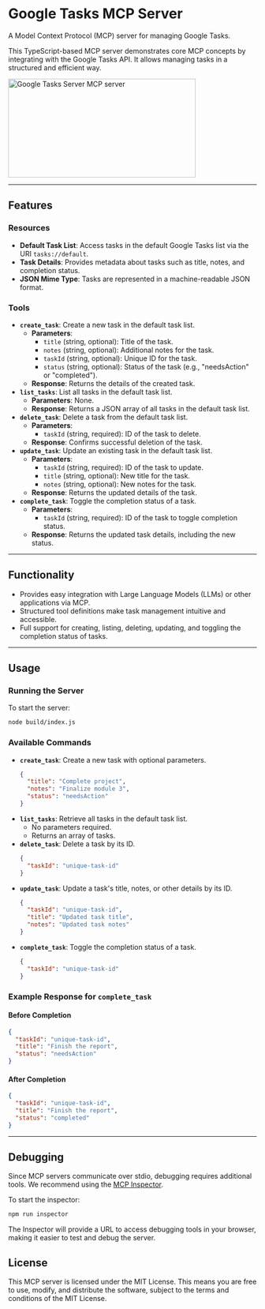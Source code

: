 # Google Tasks MCP Server

A Model Context Protocol (MCP) server for managing Google Tasks.

This TypeScript-based MCP server demonstrates core MCP concepts by integrating with the Google Tasks API. It allows managing tasks in a structured and efficient way.

<a href="https://glama.ai/mcp/servers/dl82dtjqew">
  <img width="380" height="200" src="https://glama.ai/mcp/servers/dl82dtjqew/badge" alt="Google Tasks Server MCP server" />
</a>

---

## Features

### Resources
- **Default Task List**: Access tasks in the default Google Tasks list via the URI `tasks://default`.
- **Task Details**: Provides metadata about tasks such as title, notes, and completion status.
- **JSON Mime Type**: Tasks are represented in a machine-readable JSON format.

### Tools
- **`create_task`**: Create a new task in the default task list.
  - **Parameters**:
    - `title` (string, optional): Title of the task.
    - `notes` (string, optional): Additional notes for the task.
    - `taskId` (string, optional): Unique ID for the task.
    - `status` (string, optional): Status of the task (e.g., "needsAction" or "completed").
  - **Response**: Returns the details of the created task.
- **`list_tasks`**: List all tasks in the default task list.
  - **Parameters**: None.
  - **Response**: Returns a JSON array of all tasks in the default task list.
- **`delete_task`**: Delete a task from the default task list.
  - **Parameters**:
    - `taskId` (string, required): ID of the task to delete.
  - **Response**: Confirms successful deletion of the task.
- **`update_task`**: Update an existing task in the default task list.
  - **Parameters**:
    - `taskId` (string, required): ID of the task to update.
    - `title` (string, optional): New title for the task.
    - `notes` (string, optional): New notes for the task.
  - **Response**: Returns the updated details of the task.
- **`complete_task`**: Toggle the completion status of a task.
  - **Parameters**:
    - `taskId` (string, required): ID of the task to toggle completion status.
  - **Response**: Returns the updated task details, including the new status.

---

## Functionality

- Provides easy integration with Large Language Models (LLMs) or other applications via MCP.
- Structured tool definitions make task management intuitive and accessible.
- Full support for creating, listing, deleting, updating, and toggling the completion status of tasks.

---

## Usage

### Running the Server
To start the server:
```bash
node build/index.js
```

### Available Commands
- **`create_task`**:
  Create a new task with optional parameters.
  ```json
  {
    "title": "Complete project",
    "notes": "Finalize module 3",
    "status": "needsAction"
  }
  ```
- **`list_tasks`**:
  Retrieve all tasks in the default task list.
  - No parameters required.
  - Returns an array of tasks.
- **`delete_task`**:
  Delete a task by its ID.
  ```json
  {
    "taskId": "unique-task-id"
  }
  ```
- **`update_task`**:
  Update a task's title, notes, or other details by its ID.
  ```json
  {
    "taskId": "unique-task-id",
    "title": "Updated task title",
    "notes": "Updated task notes"
  }
  ```
- **`complete_task`**:
  Toggle the completion status of a task.
  ```json
  {
    "taskId": "unique-task-id"
  }
  ```

### Example Response for `complete_task`

#### Before Completion
```json
{
  "taskId": "unique-task-id",
  "title": "Finish the report",
  "status": "needsAction"
}
```

#### After Completion
```json
{
  "taskId": "unique-task-id",
  "title": "Finish the report",
  "status": "completed"
}
```

---

## Debugging

Since MCP servers communicate over stdio, debugging requires additional tools. We recommend using the [MCP Inspector](https://github.com/modelcontextprotocol/inspector).

To start the inspector:
```bash
npm run inspector
```

The Inspector will provide a URL to access debugging tools in your browser, making it easier to test and debug the server.

## License

This MCP server is licensed under the MIT License. This means you are free to use, modify, and distribute the software, subject to the terms and conditions of the MIT License.